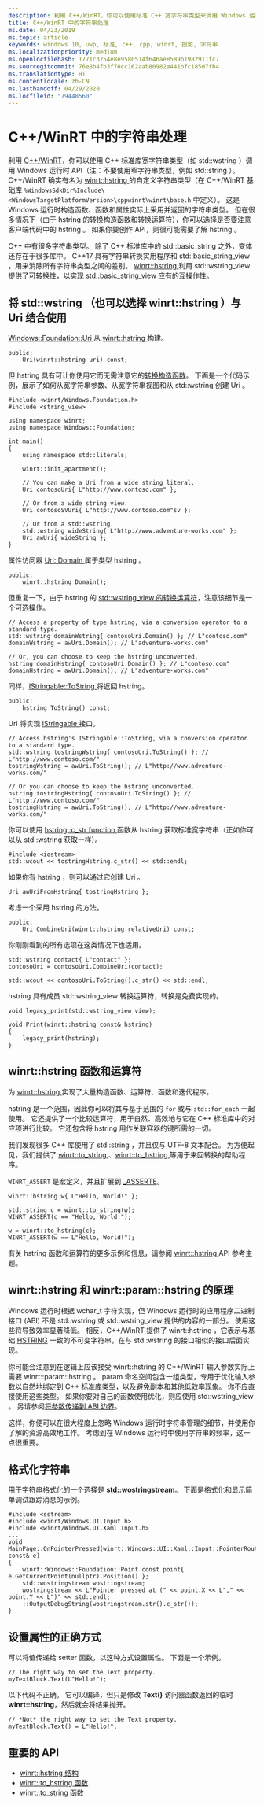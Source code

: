 ```yaml
---
description: 利用 C++/WinRT，你可以使用标准 C++ 宽字符串类型来调用 Windows 运行时 API，也可以使用 winrt::hstring 类型。
title: C++/WinRT 中的字符串处理
ms.date: 04/23/2019
ms.topic: article
keywords: windows 10, uwp, 标准, c++, cpp, winrt, 投影, 字符串
ms.localizationpriority: medium
ms.openlocfilehash: 1771c3754e8e9580514f646ae8589b1982911fc7
ms.sourcegitcommit: 76e8b4fb3f76cc162aab80982a441bfc18507fb4
ms.translationtype: HT
ms.contentlocale: zh-CN
ms.lasthandoff: 04/29/2020
ms.locfileid: "79448560"
---
```

# <a name="string-handling-in-cwinrt"></a>C++/WinRT 中的字符串处理

利用 [C++/WinRT](/windows/uwp/cpp-and-winrt-apis/intro-to-using-cpp-with-winrt)，你可以使用 C++ 标准库宽字符串类型（如 std::wstring  ）调用 Windows 运行时 API（注：不要使用窄字符串类型，例如 std::string  ）。 C++/WinRT 确实有名为 [winrt::hstring  ](/uwp/cpp-ref-for-winrt/hstring) 的自定义字符串类型（在 C++/WinRT 基础库 `%WindowsSdkDir%Include\<WindowsTargetPlatformVersion>\cppwinrt\winrt\base.h` 中定义）。 这是 Windows 运行时构造函数、函数和属性实际上采用并返回的字符串类型。 但在很多情况下（由于 hstring  的转换构造函数和转换运算符），你可以选择是否要注意客户端代码中的 hstring  。 如果你要创作  API，则很可能需要了解 hstring  。

C++ 中有很多字符串类型。 除了 C++ 标准库中的 std::basic_string  之外，变体还存在于很多库中。 C++17 具有字符串转换实用程序和 std::basic_string_view  ，用来消除所有字符串类型之间的差别。  [winrt::hstring  ](/uwp/cpp-ref-for-winrt/hstring) 利用 std::wstring_view  提供了可转换性，以实现 std::basic_string_view  应有的互操作性。

## <a name="using-stdwstring-and-optionally-winrthstring-with-uri"></a>将 std::wstring  （也可以选择 winrt::hstring  ）与 Uri  结合使用
[Windows::Foundation::Uri  ](/uwp/api/windows.foundation.uri) 从 [winrt::hstring  ](/uwp/cpp-ref-for-winrt/hstring) 构建。

```cppwinrt
public:
    Uri(winrt::hstring uri) const;
```

但 hstring  具有可让你使用它而无需注意它的[转换构造函数](/uwp/cpp-ref-for-winrt/hstring#hstringhstring-constructor)。 下面是一个代码示例，展示了如何从宽字符串参数、从宽字符串视图和从 std::wstring  创建 Uri  。

```cppwinrt
#include <winrt/Windows.Foundation.h>
#include <string_view>

using namespace winrt;
using namespace Windows::Foundation;

int main()
{
    using namespace std::literals;

    winrt::init_apartment();

    // You can make a Uri from a wide string literal.
    Uri contosoUri{ L"http://www.contoso.com" };

    // Or from a wide string view.
    Uri contosoSVUri{ L"http://www.contoso.com"sv };

    // Or from a std::wstring.
    std::wstring wideString{ L"http://www.adventure-works.com" };
    Uri awUri{ wideString };
}
```

属性访问器 [Uri::Domain  ](https://docs.microsoft.com/uwp/api/windows.foundation.uri.Domain) 属于类型 hstring  。

```cppwinrt
public:
    winrt::hstring Domain();
```

但重复一下，由于 hstring  的 [std::wstring_view  的转换运算符](/uwp/cpp-ref-for-winrt/hstring#hstringoperator-stdwstring_view)，注意该细节是一个可选操作。

```cppwinrt
// Access a property of type hstring, via a conversion operator to a standard type.
std::wstring domainWstring{ contosoUri.Domain() }; // L"contoso.com"
domainWstring = awUri.Domain(); // L"adventure-works.com"

// Or, you can choose to keep the hstring unconverted.
hstring domainHstring{ contosoUri.Domain() }; // L"contoso.com"
domainHstring = awUri.Domain(); // L"adventure-works.com"
```

同样，[IStringable::ToString  ](https://docs.microsoft.com/windows/desktop/api/windows.foundation/nf-windows-foundation-istringable-tostring) 将返回 hstring。

```cppwinrt
public:
    hstring ToString() const;
```

Uri  将实现 [IStringable  ](https://docs.microsoft.com/windows/desktop/api/windows.foundation/nn-windows-foundation-istringable) 接口。

```cppwinrt
// Access hstring's IStringable::ToString, via a conversion operator to a standard type.
std::wstring tostringWstring{ contosoUri.ToString() }; // L"http://www.contoso.com/"
tostringWstring = awUri.ToString(); // L"http://www.adventure-works.com/"

// Or you can choose to keep the hstring unconverted.
hstring tostringHstring{ contosoUri.ToString() }; // L"http://www.contoso.com/"
tostringHstring = awUri.ToString(); // L"http://www.adventure-works.com/"
```

你可以使用 [hstring::c_str function  ](/uwp/cpp-ref-for-winrt/hstring#hstringc_str-function) 函数从 hstring  获取标准宽字符串（正如你可以从 std::wstring  获取一样）。

```cppwinrt
#include <iostream>
std::wcout << tostringHstring.c_str() << std::endl;
```
如果你有 hstring  ，则可以通过它创建 Uri  。

```cppwinrt
Uri awUriFromHstring{ tostringHstring };
```

考虑一个采用 hstring  的方法。

```cppwinrt
public:
    Uri CombineUri(winrt::hstring relativeUri) const;
```

你刚刚看到的所有选项在这类情况下也适用。

```cppwinrt
std::wstring contact{ L"contact" };
contosoUri = contosoUri.CombineUri(contact);
    
std::wcout << contosoUri.ToString().c_str() << std::endl;
```

hstring  具有成员 std::wstring_view  转换运算符，转换是免费实现的。

```cppwinrt
void legacy_print(std::wstring_view view);

void Print(winrt::hstring const& hstring)
{
    legacy_print(hstring);
}
```

## <a name="winrthstring-functions-and-operators"></a>winrt::hstring  函数和运算符
为 [winrt::hstring  ](/uwp/cpp-ref-for-winrt/hstring) 实现了大量构造函数、运算符、函数和迭代程序。

hstring  是一个范围，因此你可以将其与基于范围的 `for` 或与 `std::for_each` 一起使用。 它还提供了一个比较运算符，用于自然、高效地与它在 C++ 标准库中的对应项进行比较。 它还包含将 hstring  用作关联容器的键所需的一切。

我们发现很多 C++ 库使用了 std::string  ，并且仅与 UTF-8 文本配合。 为方便起见，我们提供了 [winrt::to_string  ](/uwp/cpp-ref-for-winrt/to-string)、[winrt::to_hstring  ](/uwp/cpp-ref-for-winrt/to-hstring) 等用于来回转换的帮助程序。

`WINRT_ASSERT` 是宏定义，并且扩展到 [_ASSERTE](/cpp/c-runtime-library/reference/assert-asserte-assert-expr-macros)。

```cppwinrt
winrt::hstring w{ L"Hello, World!" };

std::string c = winrt::to_string(w);
WINRT_ASSERT(c == "Hello, World!");

w = winrt::to_hstring(c);
WINRT_ASSERT(w == L"Hello, World!");
```

有关 hstring  函数和运算符的更多示例和信息，请参阅 [winrt::hstring  ](/uwp/cpp-ref-for-winrt/hstring) API 参考主题。

## <a name="the-rationale-for-winrthstring-and-winrtparamhstring"></a>winrt::hstring  和 winrt::param::hstring  的原理
Windows 运行时根据 wchar_t  字符实现，但 Windows 运行时的应用程序二进制接口 (ABI) 不是 std::wstring  或 std::wstring_view  提供的内容的一部分。 使用这些将导致效率显著降低。 相反，C++/WinRT 提供了 winrt::hstring  ，它表示与基础 [HSTRING](https://docs.microsoft.com/windows/desktop/WinRT/hstring) 一致的不可变字符串，在与 std::wstring  的接口相似的接口后面实现。 

你可能会注意到在逻辑上应该接受 winrt::hstring  的 C++/WinRT 输入参数实际上需要 winrt::param::hstring  。 param  命名空间包含一组类型，专用于优化输入参数以自然地绑定到 C++ 标准库类型，以及避免副本和其他低效率现象。 你不应直接使用这些类型。 如果你要对自己的函数使用优化，则应使用 std::wstring_view  。 另请参阅[将参数传递到 ABI 边界](/windows/uwp/cpp-and-winrt-apis/pass-parms-to-abi)。

这样，你便可以在很大程度上忽略 Windows 运行时字符串管理的细节，并使用你了解的资源高效地工作。 考虑到在 Windows 运行时中使用字符串的频率，这一点很重要。

## <a name="formatting-strings"></a>格式化字符串
用于字符串格式化的一个选择是 **std::wostringstream**。 下面是格式化和显示简单调试跟踪消息的示例。

```cppwinrt
#include <sstream>
#include <winrt/Windows.UI.Input.h>
#include <winrt/Windows.UI.Xaml.Input.h>
...
void MainPage::OnPointerPressed(winrt::Windows::UI::Xaml::Input::PointerRoutedEventArgs const& e)
{
    winrt::Windows::Foundation::Point const point{ e.GetCurrentPoint(nullptr).Position() };
    std::wostringstream wostringstream;
    wostringstream << L"Pointer pressed at (" << point.X << L"," << point.Y << L")" << std::endl;
    ::OutputDebugString(wostringstream.str().c_str());
}
```

## <a name="the-correct-way-to-set-a-property"></a>设置属性的正确方式

可以将值传递给 setter 函数，以这种方式设置属性。 下面是一个示例。

```cppwinrt
// The right way to set the Text property.
myTextBlock.Text(L"Hello!");
```

以下代码不正确。 它可以编译，但只是修改 **Text()** 访问器函数返回的临时 **winrt::hstring**，然后就会将结果抛开。

```cppwinrt
// *Not* the right way to set the Text property.
myTextBlock.Text() = L"Hello!";
```

## <a name="important-apis"></a>重要的 API
* [winrt::hstring 结构](/uwp/cpp-ref-for-winrt/hstring)
* [winrt::to_hstring 函数](/uwp/cpp-ref-for-winrt/to-hstring)
* [winrt::to_string 函数](/uwp/cpp-ref-for-winrt/to-string)
